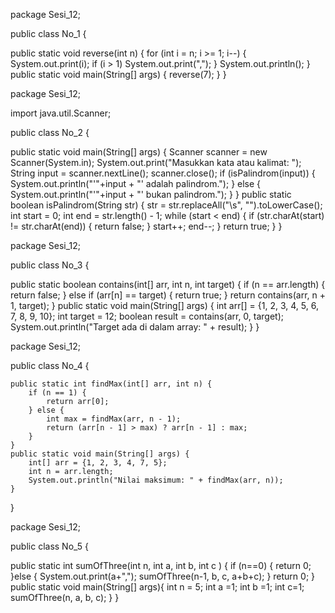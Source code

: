 package Sesi_12;

public class No_1 {

public static void reverse(int n) {
    for (int i = n; i >= 1; i--) {
        System.out.print(i);
        if (i > 1) System.out.print(",");
    }
    System.out.println();
}
public static void main(String[] args) {
    reverse(7); 
}
}


package Sesi_12;

import java.util.Scanner;

public class No_2 {

public static void main(String[] args) {
    Scanner scanner = new Scanner(System.in);
    System.out.print("Masukkan kata atau kalimat: ");
    String input = scanner.nextLine();
    scanner.close();
    if (isPalindrom(input)) {
        System.out.println("'"+input + "' adalah palindrom.");
    } else {
        System.out.println("'"+input + "' bukan palindrom.");
    }
}
public static boolean isPalindrom(String str) {
    str = str.replaceAll("\\s", "").toLowerCase(); 
    int start = 0;
    int end = str.length() - 1;
    while (start < end) {
        if (str.charAt(start) != str.charAt(end)) {
            return false;
        }
        start++;
        end--;
    }
    return true;
}
}


package Sesi_12;

public class No_3 {

public static boolean contains(int[] arr, int n, int target) {
    if (n == arr.length) {
        return false;
    } else if (arr[n] == target) {
        return true;
    }
    return contains(arr, n + 1, target);
}
public static void main(String[] args) {
    int arr[] = {1, 2, 3, 4, 5, 6, 7, 8, 9, 10};
    int target = 12;
    boolean result = contains(arr, 0, target);
    System.out.println("Target ada di dalam array: " + result);
}
}


package Sesi_12;

public class No_4 {

    public static int findMax(int[] arr, int n) {
        if (n == 1) {
            return arr[0];
        } else {
            int max = findMax(arr, n - 1);
            return (arr[n - 1] > max) ? arr[n - 1] : max;
        }
    }
    public static void main(String[] args) {
        int[] arr = {1, 2, 3, 4, 7, 5};
        int n = arr.length;
        System.out.println("Nilai maksimum: " + findMax(arr, n));
    }
}  

package Sesi_12;

public class No_5 {

public static int sumOfThree(int n, int a, int b, int c ) {
    if (n==0) {
        return 0;
    }else {
        System.out.print(a+",");
        sumOfThree(n-1, b, c, a+b+c);
    }
    return 0;
}
public static void main(String[] args){
  int n = 5;
  int a =1;
    int b =1;
    int c=1;
    sumOfThree(n, a, b, c);
}
}
